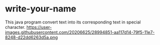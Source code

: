 # write-your-name
This java program convert text into its corresponding text in special character.
https://user-images.githubusercontent.com/20206625/28994851-aa117d14-79f5-11e7-8248-d22dd6263d5a.png
